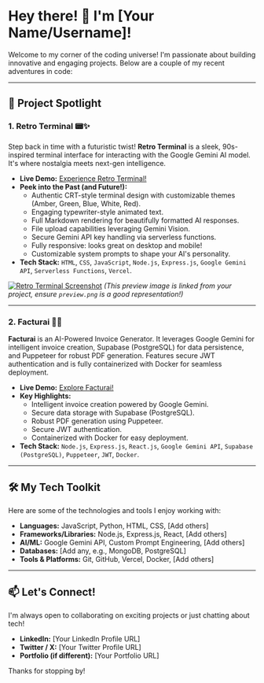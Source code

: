 # Hey there! 👋 I'm [Your Name/Username]!

Welcome to my corner of the coding universe! I'm passionate about building innovative and engaging projects. Below are a couple of my recent adventures in code:

---

## 🚀 Project Spotlight

### 1.  Retro Terminal 📟✨

Step back in time with a futuristic twist! **Retro Terminal** is a sleek, 90s-inspired terminal interface for interacting with the Google Gemini AI model. It's where nostalgia meets next-gen intelligence.

*   **Live Demo:** [Experience Retro Terminal!](https://gemini-app-lake.vercel.app/)
*   **Peek into the Past (and Future!):**
    *   Authentic CRT-style terminal design with customizable themes (Amber, Green, Blue, White, Red).
    *   Engaging typewriter-style animated text.
    *   Full Markdown rendering for beautifully formatted AI responses.
    *   File upload capabilities leveraging Gemini Vision.
    *   Secure Gemini API key handling via serverless functions.
    *   Fully responsive: looks great on desktop and mobile!
    *   Customizable system prompts to shape your AI's personality.
*   **Tech Stack:** `HTML`, `CSS`, `JavaScript`, `Node.js`, `Express.js`, `Google Gemini API`, `Serverless Functions`, `Vercel`.

[![Retro Terminal Screenshot](https://gemini-app-lake.vercel.app/preview.png)](https://gemini-app-lake.vercel.app/)
*(This preview image is linked from your project, ensure `preview.png` is a good representation!)*

---

### 2. Facturai 🧾💡

**Facturai** is an AI-Powered Invoice Generator. It leverages Google Gemini for intelligent invoice creation, Supabase (PostgreSQL) for data persistence, and Puppeteer for robust PDF generation. Features secure JWT authentication and is fully containerized with Docker for seamless deployment.

*   **Live Demo:** [Explore Facturai!](https://facturai-ten.vercel.app/)
*   **Key Highlights:**
    *   Intelligent invoice creation powered by Google Gemini.
    *   Secure data storage with Supabase (PostgreSQL).
    *   Robust PDF generation using Puppeteer.
    *   Secure JWT authentication.
    *   Containerized with Docker for easy deployment.
*   **Tech Stack:** `Node.js`, `Express.js`, `React.js`, `Google Gemini API`, `Supabase (PostgreSQL)`, `Puppeteer`, `JWT`, `Docker`.

---

## 🛠️ My Tech Toolkit

Here are some of the technologies and tools I enjoy working with:

*   **Languages:** JavaScript, Python, HTML, CSS, [Add others]
*   **Frameworks/Libraries:** Node.js, Express.js, React, [Add others]
*   **AI/ML:** Google Gemini API, Custom Prompt Engineering, [Add others]
*   **Databases:** [Add any, e.g., MongoDB, PostgreSQL]
*   **Tools & Platforms:** Git, GitHub, Vercel, Docker, [Add others]

---

## 📫 Let's Connect!

I'm always open to collaborating on exciting projects or just chatting about tech!

*   **LinkedIn:** [Your LinkedIn Profile URL]
*   **Twitter / X:** [Your Twitter Profile URL]
*   **Portfolio (if different):** [Your Portfolio URL]

Thanks for stopping by!
